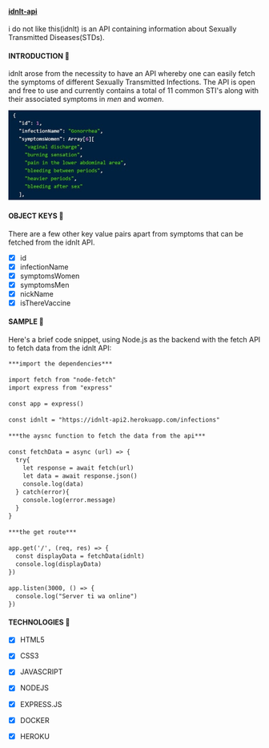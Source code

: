 #### [idnlt-api](https://idnlt-api2.herokuapp.com/infections)

i do not like this(idnlt) is an API containing information about Sexually Transmitted Diseases(STDs).

#### INTRODUCTION 🤟
idnlt arose from the necessity to have an API whereby one can easily fetch the symptoms of different Sexually Transmitted Infections. The API is open and free to use and currently contains a total of 11 common STI's along with their associated symptoms in *men* and *women*.

![idnlt](./idnlt.jpg)

#### OBJECT KEYS 🔑
There are a few other key value pairs apart from symptoms that can be fetched from the idnlt API.

- [x] id
- [x] infectionName
- [x] symptomsWomen
- [x] symptomsMen
- [x] nickName
- [x] isThereVaccine

#### SAMPLE 📙 

Here's a brief code snippet, using Node.js as the backend with the fetch API to fetch data from the idnlt API: 

```
***import the dependencies***

import fetch from "node-fetch"
import express from "express"

const app = express()

const idnlt = "https://idnlt-api2.herokuapp.com/infections"

***the aysnc function to fetch the data from the api***

const fetchData = async (url) => {
  try{
    let response = await fetch(url)
    let data = await response.json()
    console.log(data)
  } catch(error){
    console.log(error.message)
  }
}

***the get route***

app.get('/', (req, res) => {
  const displayData = fetchData(idnlt)
  console.log(displayData)
})

app.listen(3000, () => {
  console.log("Server ti wa online")
})
```

#### TECHNOLOGIES 🔨

- [x] HTML5
- [x] CSS3
- [x] JAVASCRIPT
- [x] NODEJS
- [x] EXPRESS.JS
- [x] DOCKER
- [x] HEROKU



